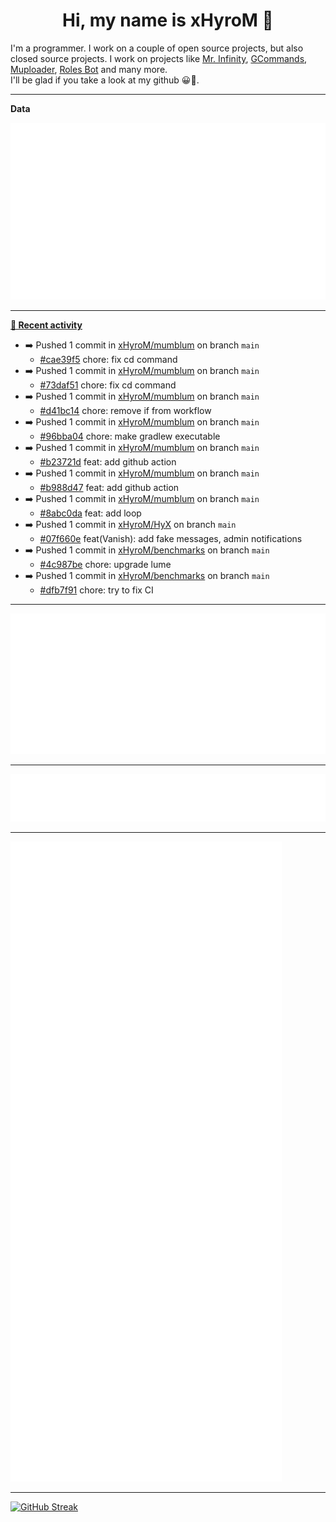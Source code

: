 <p align="center">
    <!-- <img src="https://avatars.githubusercontent.com/u/56601352" width="192" alt="hyro's pfp" /> -->
    <h1 align="center">Hi, my name is xHyroM 👋</h1>
</p>

I'm a programmer. I work on a couple of open source projects, but also closed source projects. I work on projects like [Mr. Infinity](https://discord.com/oauth2/authorize?client_id=720321585625694239&scope=bot%20applications.commands&permissions=8&redirect_uri=https://blobs.gq/imanager&prompt=consent&response_type=code), [GCommands](https://github.com/Garlic-Team/GCommands), [Muploader](https://github.com/xHyroM/Muploader), [Roles Bot](https://github.com/xHyroM/roles-bot) and many more.  
I'll be glad if you take a look at my github 😀👀.

___
**Data**

<img src="https://github.com/xHyroM/xHyroM/blob/master/.cache/base.svg">

___

**[📰 Recent activity](https://github.com/xHyroM)**
* ➡️ Pushed 1 commit in [xHyroM/mumblum](https://github.com/xHyroM/mumblum) on branch `main`
  * [#cae39f5](https://github.com/xHyroM/mumblum/commit/cae39f5) chore: fix cd command
* ➡️ Pushed 1 commit in [xHyroM/mumblum](https://github.com/xHyroM/mumblum) on branch `main`
  * [#73daf51](https://github.com/xHyroM/mumblum/commit/73daf51) chore: fix cd command
* ➡️ Pushed 1 commit in [xHyroM/mumblum](https://github.com/xHyroM/mumblum) on branch `main`
  * [#d41bc14](https://github.com/xHyroM/mumblum/commit/d41bc14) chore: remove if from workflow
* ➡️ Pushed 1 commit in [xHyroM/mumblum](https://github.com/xHyroM/mumblum) on branch `main`
  * [#96bba04](https://github.com/xHyroM/mumblum/commit/96bba04) chore: make gradlew executable
* ➡️ Pushed 1 commit in [xHyroM/mumblum](https://github.com/xHyroM/mumblum) on branch `main`
  * [#b23721d](https://github.com/xHyroM/mumblum/commit/b23721d) feat: add github action
* ➡️ Pushed 1 commit in [xHyroM/mumblum](https://github.com/xHyroM/mumblum) on branch `main`
  * [#b988d47](https://github.com/xHyroM/mumblum/commit/b988d47) feat: add github action
* ➡️ Pushed 1 commit in [xHyroM/mumblum](https://github.com/xHyroM/mumblum) on branch `main`
  * [#8abc0da](https://github.com/xHyroM/mumblum/commit/8abc0da) feat: add loop
* ➡️ Pushed 1 commit in [xHyroM/HyX](https://github.com/xHyroM/HyX) on branch `main`
  * [#07f660e](https://github.com/xHyroM/HyX/commit/07f660e) feat(Vanish): add fake messages, admin notifications
* ➡️ Pushed 1 commit in [xHyroM/benchmarks](https://github.com/xHyroM/benchmarks) on branch `main`
  * [#4c987be](https://github.com/xHyroM/benchmarks/commit/4c987be) chore: upgrade lume
* ➡️ Pushed 1 commit in [xHyroM/benchmarks](https://github.com/xHyroM/benchmarks) on branch `main`
  * [#dfb7f91](https://github.com/xHyroM/benchmarks/commit/dfb7f91) chore: try to fix CI


___

<img src="https://github.com/xHyroM/xHyroM/blob/master/.cache/isocalendar.svg">

___

<img src="https://github.com/xHyroM/xHyroM/blob/master/.cache/languages.svg">

___

<img src="https://github.com/xHyroM/xHyroM/blob/master/.cache/achievements.svg">

___

[![GitHub Streak](https://github-readme-streak-stats.herokuapp.com?user=xHyroM&theme=dark&hide_border=true&date_format=M%20j%5B%2C%20Y%5D)](https://git.io/streak-stats)
